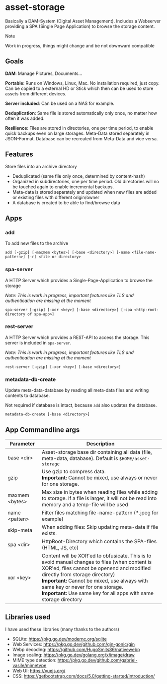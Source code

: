 # asset-storage

Basically a DAM-System (Digital Asset Management). Includes a Webserver providing a SPA (Single Page Application) 
to browse the storage content.

> [!NOTE]
> Work in progress, things might change and be not downward compatible 

## Goals

**DAM**: Manage Pictures, Documents...

**Portable**: Runs on Windows, Linux, Mac. No installation required, just copy. Can be copied to a external HD or Stick
which then can be used to store assets from different devices.

**Server included**: Can be used on a NAS for example.

**Deduplication**: Same file is stored automatically only once, no matter how often it was added.

**Resilience**: Files are stored in directories, one per time period, to enable quick backups even on large storages. Meta-Data stored separately in JSON-Format. Database can be recreated from Meta-Data and vice versa.

## Features

Store files into an archive directory

- Deduplicated (same file only once, determined by content-hash)
- Organized in subdirectories, one per time period. Old directories will no be touched again to enable incremental backups.
- Meta-data is stored separately and updated when new files are added or existing files with different origin/owner
- A database is created to be able to find/browse data

## Apps

### add

To add new files to the archive

    add [-gzip] [-maxmem <bytes>] [-base <directory>] [-name <file-name-pattern>] [-r] <file or directory>

### spa-server

A HTTP Server which provides a Single-Page-Application to browse the storage

*Note: This is work in progress, important features like TLS and authentication are missing at the moment*

    spa-server [-gzip] [-xor <key>] [-base <directory>] [-spa <http-root-directory of spa-app>]

### rest-server

A HTTP Server which provides a REST-API to access the storage. This server is included in `spa-server`.

*Note: This is work in progress, important features like TLS and authentication are missing at the moment*

    rest-server [-gzip] [-xor <key>] [-base <directory>]

### metadata-db-create

Update meta-data-database by reading all meta-data files and writing contents to database.

Not required if database is intact, because `add` also updates the database.

    metadata-db-create [-base <directory>]

## App Commandline args

| Parameter         | Description                                                                                                                                                                                                                                                                                                                                     |
|-------------------|-------------------------------------------------------------------------------------------------------------------------------------------------------------------------------------------------------------------------------------------------------------------------------------------------------------------------------------------------|
| base <dir&gt;     | Asset-storage base dir containing all data (file, meta-data, database). Default is `$HOME/asset-storage`                                                                                                                                                                                                                                        |
| gzip              | Use gzip to compress data.<br/> **Important:** Cannot be mixed, use always or never for one storage.                                                                                                                                                                                                                                            |
| maxmem <bytes&gt; | Max size in bytes when reading files while adding to storage. If a file is larger, it will not be read into memory and a temp-file will be used                                                                                                                                                                                                 |
| name <patten&gt;  | Filter files matching file-name-pattern (*.jpeg for example)                                                                                                                                                                                                                                                                                    |
| skip-meta         | When adding files: Skip updating meta-data if file exists.                                                                                                                                                                                                                                                                                      
| spa <dir&gt;      | HttpRoot-Directory which contains the SPA-files (HTML, JS, etc)                                                                                                                                                                                                                                                                                 |
| xor <key&gt;      | Content will be XOR'ed to obfusicate. This is to avoid manual changes to files (when content is XOR'ed, files cannot be openend and modified directly from storage directory) <br/>**Important:** Cannot be mixed, use always with same key or never for one storage. <br/>**Important:** Use same key for all apps with same storage directory |


## Libraries used

I have used these libraries (many thanks to the authors)

- SQLite: https://pkg.go.dev/modernc.org/sqlite
- Web Services: https://pkg.go.dev/github.com/gin-gonic/gin
- Webp decoding: https://github.com/HugoSmits86/nativewebp
- Image scaling: https://pkg.go.dev/golang.org/x/image/draw
- MIME type detection: https://pkg.go.dev/github.com/gabriel-vasile/mimetype
- Web UI: https://vuejs.org/
- CSS: https://getbootstrap.com/docs/5.0/getting-started/introduction/
